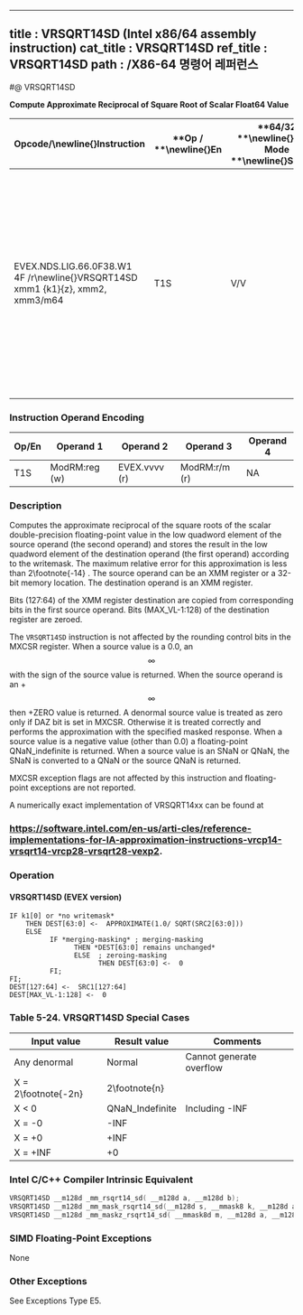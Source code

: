 ----------------------------
title : VRSQRT14SD (Intel x86/64 assembly instruction)
cat_title : VRSQRT14SD
ref_title : VRSQRT14SD
path : /X86-64 명령어 레퍼런스
----------------------------
#@ VRSQRT14SD

**Compute Approximate Reciprocal of Square Root of Scalar Float64 Value**

|**Opcode/**\newline{}**Instruction**|**Op / **\newline{}**En**|**64/32 **\newline{}**bit Mode **\newline{}**Support**|**CPUID **\newline{}**Feature **\newline{}**Flag**|**Description**|
|------------------------------------|-------------------------|------------------------------------------------------|--------------------------------------------------|---------------|
|EVEX.NDS.LIG.66.0F38.W1 4F /r\newline{}VRSQRT14SD xmm1 {k1}{z}, xmm2, xmm3/m64|T1S|V/V|AVX512F|Computes the approximate reciprocal square root of the scalar double-precision floating-point value in xmm3/m64 and stores the result in the low quadword element of xmm1 using writemask k1. Bits[127:64] of xmm2 is copied to xmm1[127:64]. |
### Instruction Operand Encoding


|Op/En|Operand 1|Operand 2|Operand 3|Operand 4|
|-----|---------|---------|---------|---------|
|T1S|ModRM:reg (w)|EVEX.vvvv (r)|ModRM:r/m (r)|NA|
### Description


Computes the approximate reciprocal of the square roots of the scalar double-precision floating-point value in the low quadword element of the source operand (the second operand) and stores the result in the low quadword element of the destination operand (the first operand) according to the writemask. The maximum relative error for this approximation is less than 2\footnote{-14} . The source operand can be an XMM register or a 32-bit memory location. The destination operand is an XMM register. 

Bits (127:64) of the XMM register destination are copied from corresponding bits in the first source operand. Bits (MAX_VL-1:128) of the destination register are zeroed.

The `VRSQRT14SD` instruction is not affected by the rounding control bits in the MXCSR register. When a source value is a 0.0, an $$\infty$$ with the sign of the source value is returned. When the source operand is an +$$\infty$$ then +ZERO value is returned. A denormal source value is treated as zero only if DAZ bit is set in MXCSR. Otherwise it is treated correctly and performs the approximation with the specified masked response. When a source value is a negative value (other than 0.0) a floating-point QNaN_indefinite is returned. When a source value is an SNaN or QNaN, the SNaN is converted to a QNaN or the source QNaN is returned.

MXCSR exception flags are not affected by this instruction and floating-point exceptions are not reported.

A numerically exact implementation of VRSQRT14xx can be found at 

###                                                                                                        https://software.intel.com/en-us/arti-cles/reference-implementations-for-IA-approximation-instructions-vrcp14-vrsqrt14-vrcp28-vrsqrt28-vexp2.

### Operation
#### VRSQRT14SD (EVEX version)
```info-verb
IF k1[0] or *no writemask*
    THEN DEST[63:0] <-   APPROXIMATE(1.0/ SQRT(SRC2[63:0]))
    ELSE 
          IF *merging-masking* ; merging-masking
                THEN *DEST[63:0] remains unchanged*
                ELSE  ; zeroing-masking
                      THEN DEST[63:0] <-   0
          FI;
FI;
DEST[127:64] <-   SRC1[127:64]
DEST[MAX_VL-1:128] <-   0
```
### Table 5-24. VRSQRT14SD Special Cases


|**Input value**|**Result value**|**Comments**|
|---------------|----------------|------------|
|Any denormal|Normal|Cannot generate overflow|
|X = 2\footnote{-2n}|2\footnote{n}||
|X < 0|QNaN_Indefinite|Including -INF|
|X = -0|-INF||
|X = +0|+INF||
|X = +INF|+0||

### Intel C/C++ Compiler Intrinsic Equivalent

```cpp
VRSQRT14SD __m128d _mm_rsqrt14_sd( __m128d a, __m128d b);
VRSQRT14SD __m128d _mm_mask_rsqrt14_sd(__m128d s, __mmask8 k, __m128d a, __m128d b);
VRSQRT14SD __m128d _mm_maskz_rsqrt14_sd( __mmask8d m, __m128d a, __m128d b);
```
### SIMD Floating-Point Exceptions


None

### Other Exceptions


See Exceptions Type E5.

